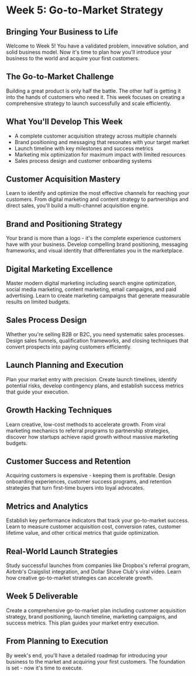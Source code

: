 # Week 5: Go-to-Market Strategy

## Bringing Your Business to Life
Welcome to Week 5! You have a validated problem, innovative solution, and solid business model. Now it's time to plan how you'll introduce your business to the world and acquire your first customers.

## The Go-to-Market Challenge
Building a great product is only half the battle. The other half is getting it into the hands of customers who need it. This week focuses on creating a comprehensive strategy to launch successfully and scale efficiently.

## What You'll Develop This Week
- A complete customer acquisition strategy across multiple channels
- Brand positioning and messaging that resonates with your target market
- Launch timeline with key milestones and success metrics
- Marketing mix optimization for maximum impact with limited resources
- Sales process design and customer onboarding systems

## Customer Acquisition Mastery
Learn to identify and optimize the most effective channels for reaching your customers. From digital marketing and content strategy to partnerships and direct sales, you'll build a multi-channel acquisition engine.

## Brand and Positioning Strategy
Your brand is more than a logo - it's the complete experience customers have with your business. Develop compelling brand positioning, messaging frameworks, and visual identity that differentiates you in the marketplace.

## Digital Marketing Excellence
Master modern digital marketing including search engine optimization, social media marketing, content marketing, email campaigns, and paid advertising. Learn to create marketing campaigns that generate measurable results on limited budgets.

## Sales Process Design
Whether you're selling B2B or B2C, you need systematic sales processes. Design sales funnels, qualification frameworks, and closing techniques that convert prospects into paying customers efficiently.

## Launch Planning and Execution
Plan your market entry with precision. Create launch timelines, identify potential risks, develop contingency plans, and establish success metrics that guide your execution.

## Growth Hacking Techniques
Learn creative, low-cost methods to accelerate growth. From viral marketing mechanics to referral programs to partnership strategies, discover how startups achieve rapid growth without massive marketing budgets.

## Customer Success and Retention
Acquiring customers is expensive - keeping them is profitable. Design onboarding experiences, customer success programs, and retention strategies that turn first-time buyers into loyal advocates.

## Metrics and Analytics
Establish key performance indicators that track your go-to-market success. Learn to measure customer acquisition cost, conversion rates, customer lifetime value, and other critical metrics that guide optimization.

## Real-World Launch Strategies
Study successful launches from companies like Dropbox's referral program, Airbnb's Craigslist integration, and Dollar Shave Club's viral video. Learn how creative go-to-market strategies can accelerate growth.

## Week 5 Deliverable
Create a comprehensive go-to-market plan including customer acquisition strategy, brand positioning, launch timeline, marketing campaigns, and success metrics. This plan guides your market entry execution.

## From Planning to Execution
By week's end, you'll have a detailed roadmap for introducing your business to the market and acquiring your first customers. The foundation is set - now it's time to execute.
